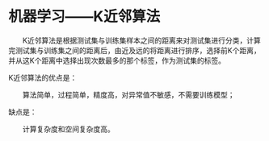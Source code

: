 # **机器学习——K近邻算法**


&emsp;&emsp;K近邻算法是根据测试集与训练集样本之间的距离来对测试集进行分类，计算完测试集与训练集之间的距离后，由近及远的将距离进行排序，选择前K个距离，并从这K个距离中选择出现次数最多的那个标签，作为测试集的标签。

K近邻算法的优点是：

&emsp;&emsp;算法简单，过程简单，精度高，对异常值不敏感，不需要训练模型；


缺点是：

&emsp;&emsp;计算复杂度和空间复杂度高。
